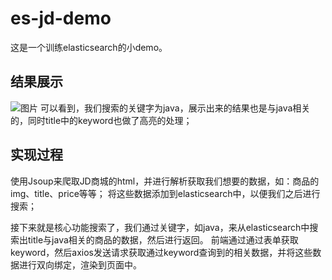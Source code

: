 # es-jd-demo
这是一个训练elasticsearch的小demo。
## 结果展示
![图片](https://user-images.githubusercontent.com/60306671/177946214-8c815177-bb85-46c7-b9e4-fd88439e2790.png)
可以看到，我们搜索的关键字为java，展示出来的结果也是与java相关的，同时title中的keyword也做了高亮的处理；

## 实现过程

使用Jsoup来爬取JD商城的html，并进行解析获取我们想要的数据，如：商品的img、title、price等等；
将这些数据添加到elasticsearch中，以便我们之后进行搜索；

接下来就是核心功能搜索了，我们通过关键字，如java，来从elasticsearch中搜索出title与java相关的商品的数据，然后进行返回。
前端通过通过表单获取keyword，然后axios发送请求获取通过keyword查询到的相关数据，并将这些数据进行双向绑定，渲染到页面中。
